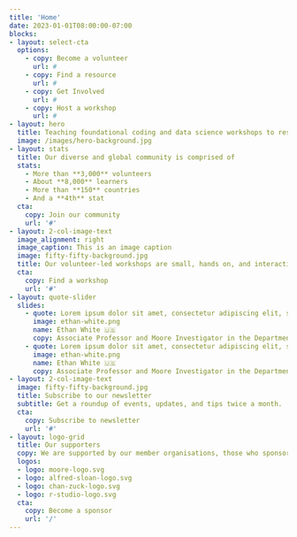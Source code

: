 ```yaml
---
title: 'Home'
date: 2023-01-01T08:00:00-07:00
blocks:
- layout: select-cta
  options:
    - copy: Become a volunteer
      url: #
    - copy: Find a resource
      url: #
    - copy: Get Involved
      url: #
    - copy: Host a workshop
      url: #
- layout: hero
  title: Teaching foundational coding and data science workshops to researchers worldwide since 1998.
  image: /images/hero-background.jpg
- layout: stats
  title: Our diverse and global community is comprised of
  stats:
    - More than **3,000** volunteers
    - About **8,000** learners
    - More than **150** countries
    - And a **4th** stat
  cta:
    copy: Join our community
    url: '#'
- layout: 2-col-image-text
  image_alignment: right
  image_caption: This is an image caption
  image: fifty-fifty-background.jpg
  title: Our volunteer-led workshops are small, hands on, and interactive.
  cta:
    copy: Find a workshop
    url: '#'
- layout: quote-slider
  slides:
    - quote: Lorem ipsum dolor sit amet, consectetur adipiscing elit, sed do eiusmod tempor incididunt ut labore et dolore magna aliqua.
      image: ethan-white.png
      name: Ethan White 🇺🇸
      copy: Associate Professor and Moore Investigator in the Department of Wildlife Ecology and Conservation and the Informatics Institute at the University of Florida
    - quote: Lorem ipsum dolor sit amet, consectetur adipiscing elit, sed do eiusmod tempor incididunt ut labore et dolore magna aliqua.
      image: ethan-white.png
      name: Ethan White 🇺🇸
      copy: Associate Professor and Moore Investigator in the Department of Wildlife Ecology and Conservation and the Informatics Institute at the University of Florida
- layout: 2-col-image-text
  image: fifty-fifty-background.jpg
  title: Subscribe to our newsletter
  subtitle: Get a roundup of events, updates, and tips twice a month.
  cta:
    copy: Subscribe to newsletter
    url: '#'
- layout: logo-grid
  title: Our supporters
  copy: We are supported by our member organisations, those who sponsor workshops, as well as grants and donations from various sources.
  logos:
  - logo: moore-logo.svg
  - logo: alfred-sloan-logo.svg
  - logo: chan-zuck-logo.svg
  - logo: r-studio-logo.svg
  cta:
    copy: Become a sponsor
    url: '/'
---
```

